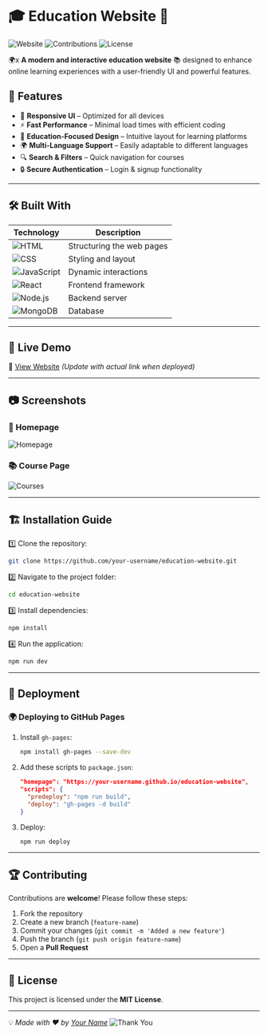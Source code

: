 # 🎓 Education Website 🚀

![Website](https://img.shields.io/badge/Status-Active-success.svg) ![Contributions](https://img.shields.io/badge/Contributions-Welcome-blue.svg) ![License](https://img.shields.io/badge/License-MIT-lightgrey.svg)

🌍x **A modern and interactive education website** 📚 designed to enhance online learning experiences with a user-friendly UI and powerful features.

## 🌟 Features
- 🎨 **Responsive UI** – Optimized for all devices
- ⚡ **Fast Performance** – Minimal load times with efficient coding
- 🏫 **Education-Focused Design** – Intuitive layout for learning platforms
- 🌍 **Multi-Language Support** – Easily adaptable to different languages
- 🔍 **Search & Filters** – Quick navigation for courses
- 🔒 **Secure Authentication** – Login & signup functionality

---

## 🛠️ Built With

| Technology | Description |
|------------|-------------|
| ![HTML](https://img.shields.io/badge/HTML5-orange?logo=html5) | Structuring the web pages |
| ![CSS](https://img.shields.io/badge/CSS3-blue?logo=css3) | Styling and layout |
| ![JavaScript](https://img.shields.io/badge/JavaScript-yellow?logo=javascript) | Dynamic interactions |
| ![React](https://img.shields.io/badge/React-61DAFB?logo=react) | Frontend framework |
| ![Node.js](https://img.shields.io/badge/Node.js-green?logo=node.js) | Backend server |
| ![MongoDB](https://img.shields.io/badge/MongoDB-4EA94B?logo=mongodb) | Database |

---

## 🚀 Live Demo
🔗 [View Website](#) *(Update with actual link when deployed)*

---

## 📷 Screenshots
### 🎨 Homepage
![Homepage](https://source.unsplash.com/800x400/?education,website)

### 📚 Course Page
![Courses](https://source.unsplash.com/800x400/?coding,classroom)

---

## 🏗️ Installation Guide

1️⃣ Clone the repository:
  ```sh
  git clone https://github.com/your-username/education-website.git
  ```

2️⃣ Navigate to the project folder:
  ```sh
  cd education-website
  ```

3️⃣ Install dependencies:
  ```sh
  npm install
  ```

4️⃣ Run the application:
  ```sh
  npm run dev 
  ```
---
## 🚀 **Deployment**  

### 🌍 **Deploying to GitHub Pages**  

1. Install `gh-pages`:  
   ```sh
   npm install gh-pages --save-dev
   ```

2. Add these scripts to `package.json`:  
   ```json
   "homepage": "https://your-username.github.io/education-website",
   "scripts": {
     "predeploy": "npm run build",
     "deploy": "gh-pages -d build"
   }
   ```

3. Deploy:  
   ```sh
   npm run deploy
   ```
---

## 🏆 Contributing
Contributions are **welcome**! Please follow these steps:
1. Fork the repository
2. Create a new branch (`feature-name`)
3. Commit your changes (`git commit -m 'Added a new feature'`)
4. Push the branch (`git push origin feature-name`)
5. Open a **Pull Request**

---

## 📜 License
This project is licensed under the **MIT License**.

---

💡 *Made with ❤️ by [Your Name](https://github.com/Vasanth-kv)*
![Thank You](https://img.shields.io/badge/Thank_You%21-❤️-red?style=for-the-badge)
